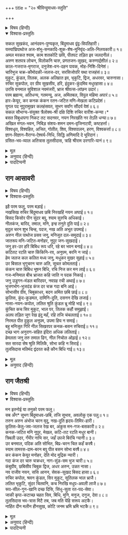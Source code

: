 +++
title = "२० श्रीविन्दुमाधव-स्तुति"

+++


<details><summary>विषय (हिन्दी)</summary>

(६१)
</details>

<details open><summary>विश्वास-प्रस्तुतिः</summary>

सकल सुखकंद, आनंदवन-पुण्यकृत, बिंदुमाधव द्वंद्व-विपतिहारी।  
यस्यांघ्रिपाथोज अज-शंभु-सनकादि-शुक-शेष-मुनिवृंद-अलि-निलयकारी॥ १॥  
अमल मरकत श्याम, काम शतकोटि छवि, पीतपट तड़ित इव जलदनीलं।  
अरुण शतपत्र लोचन, विलोकनि चारु, प्रणतजन-सुखद, करुणार्द्रशीलं॥ २॥  
काल-गजराज-मृगराज, दनुजेश-वन-दहन पावक, मोह-निशि-दिनेशं।  
चारिभुज चक्र-कौमोदकी-जलज-दर, सरसिजोपरि यथा राजहंसं॥ ३॥  
मुकुट, कुंडल, तिलक, अलक अलिव्रात इव, भृकुटि, द्विज, अधरवर, चारुनासा।  
रुचिर सुकपोल, दर ग्रीव सुखसीव, हरि, इंदुकर-कुंदमिव मधुरहासा॥ ४॥  
उरसि वनमाल सुविशाल नवमंजरी, भ्राज श्रीवत्स-लांछन उदारं।  
परम ब्रह्मन्य, अतिधन्य, गतमन्यु, अज, अमितबल, विपुल महिमा अपारं॥ ५॥  
हार-केयूर, कर कनक कंकन रतन-जटित मणि-मेखला कटिप्रदेशं।  
युगल पद नूपुरामुखर कलहंसवत, सुभग सर्वांग सौंदर्य वेशं॥ ६॥  
सकल सौभाग्य-संयुक्त त्रैलोक्य-श्री दक्षि दिशि रुचिर वारीश-कन्या।*  
बसत विबुधापगा निकट तट सदनवर, नयन निरखंति नर तेऽति धन्या॥ ७॥  
अखिल मंगल-भवन, निबिड़ संशय-शमन दमन-वृजिनाटवी, कष्टहर्त्ता।  
विश्वधृत, विश्वहित, अजित, गोतीत, शिव, विश्वपालन, हरण, विश्वकर्त्ता॥ ८॥  
ज्ञान-विज्ञान-वैराग्य-ऐश्वर्य-निधि, सिद्धि अणिमादि दे भूरिदानं।  
ग्रसित-भव-व्याल अतित्रास तुलसीदास, त्राहि श्रीराम उरगारि-यानं॥ ९॥
</details>

<details><summary>मूल</summary>

सकल सुखकंद, आनंदवन-पुण्यकृत, बिंदुमाधव द्वंद्व-विपतिहारी।  
यस्यांघ्रिपाथोज अज-शंभु-सनकादि-शुक-शेष-मुनिवृंद-अलि-निलयकारी॥ १॥  
अमल मरकत श्याम, काम शतकोटि छवि, पीतपट तड़ित इव जलदनीलं।  
अरुण शतपत्र लोचन, विलोकनि चारु, प्रणतजन-सुखद, करुणार्द्रशीलं॥ २॥  
काल-गजराज-मृगराज, दनुजेश-वन-दहन पावक, मोह-निशि-दिनेशं।  
चारिभुज चक्र-कौमोदकी-जलज-दर, सरसिजोपरि यथा राजहंसं॥ ३॥  
मुकुट, कुंडल, तिलक, अलक अलिव्रात इव, भृकुटि, द्विज, अधरवर, चारुनासा।  
रुचिर सुकपोल, दर ग्रीव सुखसीव, हरि, इंदुकर-कुंदमिव मधुरहासा॥ ४॥  
उरसि वनमाल सुविशाल नवमंजरी, भ्राज श्रीवत्स-लांछन उदारं।  
परम ब्रह्मन्य, अतिधन्य, गतमन्यु, अज, अमितबल, विपुल महिमा अपारं॥ ५॥  
हार-केयूर, कर कनक कंकन रतन-जटित मणि-मेखला कटिप्रदेशं।  
युगल पद नूपुरामुखर कलहंसवत, सुभग सर्वांग सौंदर्य वेशं॥ ६॥  
सकल सौभाग्य-संयुक्त त्रैलोक्य-श्री दक्षि दिशि रुचिर वारीश-कन्या।*  
बसत विबुधापगा निकट तट सदनवर, नयन निरखंति नर तेऽति धन्या॥ ७॥  
अखिल मंगल-भवन, निबिड़ संशय-शमन दमन-वृजिनाटवी, कष्टहर्त्ता।  
विश्वधृत, विश्वहित, अजित, गोतीत, शिव, विश्वपालन, हरण, विश्वकर्त्ता॥ ८॥  
ज्ञान-विज्ञान-वैराग्य-ऐश्वर्य-निधि, सिद्धि अणिमादि दे भूरिदानं।  
ग्रसित-भव-व्याल अतित्रास तुलसीदास, त्राहि श्रीराम उरगारि-यानं॥ ९॥
</details>

<details><summary>अनुवाद (हिन्दी)</summary>

भावार्थ—हे विन्दुमाधव! आप सब सुखोंकी वर्षा करनेवाले मेघ हैं, आनन्दवन काशीको पवित्र करनेवाले हैं, रागद्वेषादि द्वन्द्वजनित विपत्तिको हरनेवाले हैं; आपके चरणकमलोंमें ब्रह्मा, शिव, सनक-सनन्दनादि, शुकदेवजी, शेषजी और अन्य मुनिजनरूपी भ्रमर सदा निवास किया करते हैं॥ १॥ आप निर्मल नीलमणिके समान श्यामरूप हैं, सौ करोड़ कामदेवोंके समान आपकी सुन्दरता है, पीताम्बर धारण किये हैं। वह पीताम्बर नीले बादलमें बिजलीके समान शोभित हो रहा है। आपके नेत्र लाल कमलके समान हैं, सुन्दर चितवन है, आप भक्तोंको सुख देनेवाले हैं और स्वभावसे ही करुणारससे भीगे रहते हैं॥ २॥ आप कालरूपी हाथीको मारनेके लिये सिंह, राक्षसरूपी वनके जलानेके लिये अग्नि और मोहरूपी रात्रिके नाश करनेके लिये सूर्यरूप हैं। चारों भुजाओंमें शंख, चक्र, गदा और पद्म धारण किये हैं। आपके हाथमें श्वेत शंख, कमलके ऊपर बैठे हुए राजहंसके समान शोभित हो रहा है॥ ३॥ मस्तकपर मुकुट, कानोंमें कुण्डल, भालपर तिलक, भ्रमरसमूहके समान काली अलकें, टेढ़ी भ्रुकुटी, सुन्दर दाँत, होठ और नासिका बड़ी ही सुन्दर हैं। सुन्दर कपोल और शंखके समान ग्रीवा मानो सब सुखकी सीमा है। हे हरे! आपकी मधुर मुसकान चन्द्रकिरण और कुन्दकुसुमके समान है॥ ४॥ आपके हृदयपर नयी मंजरियोंसहित विशाल वनमाला और सुन्दर श्रीवत्सका चिह्न शोभायमान हो रहा है। आप ब्राह्मणोंका बहुत आदर करनेवाले हैं, तथा क्रोधरहित, अजन्मा, अपरिमित पराक्रमी महान् महिमावाले और अनन्त हैं। आपको धन्य है, धन्य है॥ ५॥ आप हृदयपर हार, भुजाओंपर सोनेके बाजूबंद, हाथोंमें रत्नजड़ित कंकण और कटिदेशमें मणियोंकी तागड़ी धारण किये हैं। दोनों चरणोंमें हंसके समान सुन्दर शब्द करनेवाले नूपुर पहिने हैं। आपके समस्त अंग सुन्दर और आपका सारा ही वेष सुन्दरतामय है॥ ६॥ समस्त सौभाग्यमयी तीनों लोकोंकी शोभा समुद्र-कन्या श्रीलक्ष्मीजी आपके दक्षिणभागमें विराजमान हैं। आप गंगाजीके समीप सुन्दर मन्दिरमें निवास करते हैं; जो मनुष्य नेत्रोंसे आपका दर्शन करते हैं, वे अत्यन्त धन्य हैं॥ ७॥ आप सब कल्याणोंके स्थान, कठिन-कठिन सन्देहोंके नाश करनेवाले, पापरूपी वनको भस्म करनेवाले और कष्टोंके हरनेवाले हैं। आप विश्वको धारण करनेवाले, विश्वके हितकारी, अजेय, मन-इन्द्रियोंसे परे, कल्याणरूप और विश्वका सृजन, पालन तथा संहार करनेवाले हैं॥ ८॥ आप ज्ञान, विज्ञान, वैराग्य और ऐश्वर्यके भण्डार हैं, अणिमादि महान् सिद्धियोंके देनेवाले बड़े दानी हैं। मुझ तुलसीदासको संसाररूपी सर्प निगले जा रहा है, इससे मैं अत्यन्त भयभीत हूँ, अतएव हे सर्पोंके नाशक गरुड़की सवारी करनेवाले श्रीरामजी! कृपा करके मुझे बचा लीजिये॥ ९॥
</details>

<details><summary>पादटिप्पनी</summary>

* वर्तमान विन्दुमाधवजीकी बायीं ओर लक्ष्मीजी विराजती हैं। परंतु यह मूर्ति मसजिद बननेके बादकी स्थापित की हुई है। तुलसीदासजीके समयमें लक्ष्मीजी दाहिनी ओर थीं। वह मूर्ति पड़ोसके एक ब्राह्मणके यहाँ है। उसके पूर्वजने जब देखा कि मुसलमान मन्दिर तोड़नेवाले हैं तो मूर्तियाँ अपने घरमें उठा ले गया। उस समय शैवकाशीके विश्वनाथजीका और वैष्णवकाशीके विन्दुमाधवजीका मन्दिर तोड़ा गया और उसीकी जगह मसजिद बनायी गयी। एक धवरहरा मन्दिरका ही है। दूसरा उसी मेलमें बनाया गया। तुलसीदासजी जहाँगीरके समयमें वैकुण्ठवासी हुए और मन्दिर औरंगजेबके राज्यकालमें तोड़े गये।
</details>

## राग आसावरी


<details><summary>विषय (हिन्दी)</summary>

(६२)
</details>

<details open><summary>विश्वास-प्रस्तुतिः</summary>

इहै परम फलु, परम बड़ाई।  
नखसिख रुचिर बिंदुमाधव छबि निरखहिं नयन अघाई॥ १॥  
बिसद किसोर पीन सुंदर बपु, श्याम सुरुचि अधिकाई।  
नीलकंज, बारिद, तमाल, मनि, इन्ह तनुते दुति पाई॥ २॥  
मृदुल चरन शुभ चिन्ह, पदज, नख अति अभूत उपमाई।  
अरुन नील पाथोज प्रसव जनु, मनिजुत दल-समुदाई॥ ३॥  
जातरूप मनि-जटित-मनोहर, नूपुर जन-सुखदाई।  
जनु हर-उर हरि बिबिध रूप धरि, रहे बर भवन बनाई॥ ४॥  
कटितट रटति चारु किंकिनि-रव, अनुपम, बरनि न जाई।  
हेम जलज कल कलित मध्य जनु, मधुकर मुखर सुहाई॥ ५॥  
उर बिसाल भृगुचरन चारु अति, सूचत कोमलताई।  
कंकन चारु बिबिध भूषन बिधि, रचि निज कर मन लाई॥ ६॥  
गज-मनिमाल बीच भ्राजत कहि जाति न पदक निकाई।  
जनु उडुगन-मंडल बारिदपर, नवग्रह रची अथाई॥ ७॥  
भुजगभोग-भुजदंड कंज दर चक्र गदा बनि आई।  
सोभासीव ग्रीव, चिबुकाधर, बदन अमित छबि छाई॥ ८॥  
कुलिस, कुंद-कुडमल, दामिनि-दुति, दसनन देखि लजाई।  
नासा-नयन-कपोल, ललित श्रुति कुंडल भ्रू मोहि भाई॥ ९॥  
कुंचित कच सिर मुकुट, भाल पर, तिलक कहौं समुझाई।  
अलप तड़ित जुग रेख इंदु महँ, रहि तजि चंचलताई॥ १०॥  
निरमल पीत दुकूल अनूपम, उपमा हिय न समाई।  
बहु मनिजुत गिरि नील सिखरपर कनक-बसन रुचिराई॥ ११॥  
दच्छ भाग अनुराग-सहित इंदिरा अधिक ललिताई।  
हेमलता जनु तरु तमाल ढिग, नील निचोल ओढ़ाई॥ १२॥  
सत सारदा सेष श्रुति मिलिकै, सोभा कहि न सिराई।  
तुलसिदास मतिमंद द्वंदरत कहै कौन बिधि गाई॥ १३॥
</details>

<details><summary>मूल</summary>

इहै परम फलु, परम बड़ाई।  
नखसिख रुचिर बिंदुमाधव छबि निरखहिं नयन अघाई॥ १॥  
बिसद किसोर पीन सुंदर बपु, श्याम सुरुचि अधिकाई।  
नीलकंज, बारिद, तमाल, मनि, इन्ह तनुते दुति पाई॥ २॥  
मृदुल चरन शुभ चिन्ह, पदज, नख अति अभूत उपमाई।  
अरुन नील पाथोज प्रसव जनु, मनिजुत दल-समुदाई॥ ३॥  
जातरूप मनि-जटित-मनोहर, नूपुर जन-सुखदाई।  
जनु हर-उर हरि बिबिध रूप धरि, रहे बर भवन बनाई॥ ४॥  
कटितट रटति चारु किंकिनि-रव, अनुपम, बरनि न जाई।  
हेम जलज कल कलित मध्य जनु, मधुकर मुखर सुहाई॥ ५॥  
उर बिसाल भृगुचरन चारु अति, सूचत कोमलताई।  
कंकन चारु बिबिध भूषन बिधि, रचि निज कर मन लाई॥ ६॥  
गज-मनिमाल बीच भ्राजत कहि जाति न पदक निकाई।  
जनु उडुगन-मंडल बारिदपर, नवग्रह रची अथाई॥ ७॥  
भुजगभोग-भुजदंड कंज दर चक्र गदा बनि आई।  
सोभासीव ग्रीव, चिबुकाधर, बदन अमित छबि छाई॥ ८॥  
कुलिस, कुंद-कुडमल, दामिनि-दुति, दसनन देखि लजाई।  
नासा-नयन-कपोल, ललित श्रुति कुंडल भ्रू मोहि भाई॥ ९॥  
कुंचित कच सिर मुकुट, भाल पर, तिलक कहौं समुझाई।  
अलप तड़ित जुग रेख इंदु महँ, रहि तजि चंचलताई॥ १०॥  
निरमल पीत दुकूल अनूपम, उपमा हिय न समाई।  
बहु मनिजुत गिरि नील सिखरपर कनक-बसन रुचिराई॥ ११॥  
दच्छ भाग अनुराग-सहित इंदिरा अधिक ललिताई।  
हेमलता जनु तरु तमाल ढिग, नील निचोल ओढ़ाई॥ १२॥  
सत सारदा सेष श्रुति मिलिकै, सोभा कहि न सिराई।  
तुलसिदास मतिमंद द्वंदरत कहै कौन बिधि गाई॥ १३॥
</details>

<details><summary>अनुवाद (हिन्दी)</summary>

भावार्थ—इस शरीरका यही बड़ा भारी फल और इतनी ही महिमा है कि नेत्र तृप्त होकर श्रीविन्दुमाधवकी नखसे शिखतक शोभा देखें॥ १॥ जिनके निर्मल, किशोर (सोलह वर्षके), पुष्ट और सुन्दर श्याम शरीरकी शोभा असीम है। ऐसा जान पड़ता है मानो नील कमल, (श्याम) मेघ, तमाल और नीलममणिने इन्हींके शरीरसे शोभा प्राप्त की है॥ २॥ जिनके कोमल चरणोंमें सुन्दर (वज्र-अंकुशादि) शुभ-चिह्न हैं, अंगुलियों और नखोंकी ऐसी अति अभूतपूर्व उपमा है, मानो लाल और नीले कमलोंसे रत्नयुक्त पत्तोंका समूह निकला हो॥ ३॥ सोनेके रत्नजड़ित नूपुर मनको मोहनेवाले और भक्तोंको सुख देनेवाले हैं, मानो शिवजीके हृदयमें अनेक रूप धारण करके भगवान् विष्णु सुन्दर मन्दिर बनाकर वास कर रहे हों॥ ४॥ कमरमें जो तागड़ीका सुन्दर शब्द हो रहा है, वह अनुपम है, उसका वर्णन नहीं हो सकता, (फिर भी ऐसा कहा जा सकता है) मानो सोनेके कमलकी सुन्दर कलियोंमें भ्रमरोंका सुहावना शब्द (गुंजार) हो रहा हो॥ ५॥ विशाल वक्षःस्थलमें भृगुमुनिके चरणका चिह्न अंकित होकर आपके वक्षःस्थलकी कोमलता बतला रहा है। कंकण आदि नाना प्रकारके गहने ऐसे सुन्दर हैं, मानो ब्रह्माजीने मन लगाकर स्वयं अपने हाथोंसे बनाये हैं॥ ६॥ गजमुक्ताओंकी मालाके बीचमें रत्नोंकी चौकी ऐसी शोभा पा रही है कि उसका वर्णन नहीं हो सकता, (पर समझानेके लिये कहा जाता है कि) मानो (नीले) मेघपर तारागणोंके मण्डलके बीचमें नवग्रहोंने बैठनेका स्थान बनाया हो। (भाव यह है कि नीले मेघके समान भगवान् का शरीर है, तारागणोंका मण्डल गजमुक्ताओंकी माला है और उसके बीचमें स्थान-स्थानपर पिरोये हुए रंग-बिरंगे रत्न नवग्रहोंके बैठनेका स्थान है)॥ ७॥ सर्पके शरीर-सदृश भुजदण्डोंमें कमल, शंख, चक्र और गदा शोभित हो रहे हैं; ग्रीवा सुन्दरताकी सीमा है और ठोड़ी तथा होठोंसहित मुखकी असीम छवि छा रही है॥ ८॥ दाँतोंकी ओर देखकर हीरे, कुन्दकलियाँ और बिजलीकी चमक लजाती है। नासिका, नेत्र, कपोल, सुन्दर कानोंमें कुण्डल और भौंहें मुझे बहुत प्यारी लगती हैं॥ ९॥ सिरपर घुँघराले बाल हैं; उनपर मुकुट पहने हैं, भालपर तिलककी बड़ी शोभा हो रही है, उसे समझाकर कहता हूँ, मानो बिजलीकी दो छोटी-छोटी रेखाएँ अपनी चंचलता छोड़कर चन्द्रमाके मण्डलमें निवास कर रही हैं॥ १०॥ शरीरपर निर्मल अनुपम पीताम्बर धारण किये हैं, जिसकी उपमा हृदयमें समाती नहीं। (फिर भी कल्पना की जाती है) मानो अनेक मणियोंसे युक्त नीले पर्वतके शिखरपर सोनेके समान वस्त्र शोभित हो रहा हो॥ ११॥ दक्षिणभागमें प्रेमसहित लक्ष्मीजी विराजमान हैं। वह ऐसी शोभा पा रही हैं मानो तमालवृक्षके समीप नीला वस्त्र ओढ़े सोनेकी लता बैठी हो॥ १२॥ सैकड़ों सरस्वती, शेषनाग और वेद सब मिलकर इस शोभाका वर्णन करें तो भी पार नहीं पा सकते। फिर भला यह रागद्वेषादि द्वन्द्वोंमें फँसा हुआ मन्दबुद्धि तुलसीदास किस प्रकार गाकर इस शोभाका वर्णन कर सकता है॥ १३॥
</details>

## राग जैतश्री


<details><summary>विषय (हिन्दी)</summary>

(६३)
</details>

<details open><summary>विश्वास-प्रस्तुतिः</summary>

मन इतनोई या तनुको परम फलु।  
सब अँग* सुभग बिंदुमाधव-छबि, तजि सुभाव, अवलोकु एक पलु॥ १॥  
तरुन अरुन अंभोज चरन मृदु, नख-दुति हृदय-तिमिर-हारी।  
कुलिस-केतु-जव-जलज रेख बर, अंकुस मन-गज-बसकारी॥ २॥  
कनक-जटित मनि नूपुर, मेखल, कटि-तट रटति मधुर बानी।  
त्रिबली उदर, गँभीर नाभि सर, जहँ उपजे बिरंचि ग्यानी॥ ३॥  
उर बनमाल, पदिक अति सोभित, बिप्र-चरन चित कहँ करषै।  
स्याम तामरस-दाम-बरन बपु पीत बसन सोभा बरषै॥ ४॥  
कर कंकन केयूर मनोहर, देति मोद मुद्रिक न्यारी।  
गदा कंज दर चारु चक्रधर, नाग-सुंड-सम भुज चारी॥ ५॥  
कंबुग्रीव, छबिसीव चिबुक द्विज, अधर अरुन, उन्नत नासा।  
नव राजीव नयन, ससि आनन, सेवक-सुखद बिसद हासा॥ ६॥  
रुचिर कपोल, श्रवन कुंडल, सिर मुकुट, सुतिलक भाल भ्राजै।  
ललित भृकुटि, सुंदर चितवनि, कच निरखि मधुप-अवली लाजै॥ ७॥  
रूप-सील-गुन-खानि दच्छ दिसि, सिंधु-सुता रत-पद-सेवा।  
जाकी कृपा-कटाच्छ चहत सिव, बिधि, मुनि, मनुज, दनुज, देवा॥ ८॥  
तुलसिदास भव-त्रास मिटै तब, जब मति येहि सरूप अटकै।  
नाहिंत दीन मलीन हीनसुख, कोटि जनम भ्रमि भ्रमि भटकै॥ ९॥
</details>

<details><summary>मूल</summary>

मन इतनोई या तनुको परम फलु।  
सब अँग* सुभग बिंदुमाधव-छबि, तजि सुभाव, अवलोकु एक पलु॥ १॥  
तरुन अरुन अंभोज चरन मृदु, नख-दुति हृदय-तिमिर-हारी।  
कुलिस-केतु-जव-जलज रेख बर, अंकुस मन-गज-बसकारी॥ २॥  
कनक-जटित मनि नूपुर, मेखल, कटि-तट रटति मधुर बानी।  
त्रिबली उदर, गँभीर नाभि सर, जहँ उपजे बिरंचि ग्यानी॥ ३॥  
उर बनमाल, पदिक अति सोभित, बिप्र-चरन चित कहँ करषै।  
स्याम तामरस-दाम-बरन बपु पीत बसन सोभा बरषै॥ ४॥  
कर कंकन केयूर मनोहर, देति मोद मुद्रिक न्यारी।  
गदा कंज दर चारु चक्रधर, नाग-सुंड-सम भुज चारी॥ ५॥  
कंबुग्रीव, छबिसीव चिबुक द्विज, अधर अरुन, उन्नत नासा।  
नव राजीव नयन, ससि आनन, सेवक-सुखद बिसद हासा॥ ६॥  
रुचिर कपोल, श्रवन कुंडल, सिर मुकुट, सुतिलक भाल भ्राजै।  
ललित भृकुटि, सुंदर चितवनि, कच निरखि मधुप-अवली लाजै॥ ७॥  
रूप-सील-गुन-खानि दच्छ दिसि, सिंधु-सुता रत-पद-सेवा।  
जाकी कृपा-कटाच्छ चहत सिव, बिधि, मुनि, मनुज, दनुज, देवा॥ ८॥  
तुलसिदास भव-त्रास मिटै तब, जब मति येहि सरूप अटकै।  
नाहिंत दीन मलीन हीनसुख, कोटि जनम भ्रमि भ्रमि भटकै॥ ९॥
</details>

<details><summary>अनुवाद (हिन्दी)</summary>

भावार्थ—हे मन! इस शरीरका परम फल केवल इतना ही है कि नखसे शिखतक सुन्दर अंगोंवाले श्रीविन्दुमाधवजीकी छबिका पलभरके लिये अपने चंचल स्वभावको छोड़कर स्थिरताके साथ प्रेमसे दर्शन कर॥ १॥ जिनके कोमल चरण नये खिले हुए लाल कमलके समान हैं, नखोंकी ज्योति हृदयके अज्ञानरूप अन्धकारको हरनेवाली है। जिन चरणोंमें वज्र, ध्वजा, जौ और कमल आदिकी सुन्दर रेखाएँ हैं। और अंकुशका चिह्न मनरूपी हाथीको वशमें करनेवाला है॥ २॥ पैरोंमें सोनेके रत्नजड़ित नूपुर और कमरमें तागड़ी मधुरस्वरसे बज रही है। पेटपर तीन रेखाएँ पड़ी हैं, नाभि सरोवरके समान गहरी है, जहाँसे ब्रह्माजी-सरीखे ज्ञानी उत्पन्न हुए हैं॥ ३॥ हृदयपर वनमाला और उसके बीचमें मणियोंकी चौकी अत्यन्त शोभायमान है, भृगुजीके चरणका चिह्न तो चित्तको खींचे लेता है। नीले कमलके फूलोंकी मालाके समान जिनके शरीरका वर्ण है, उसपर पीताम्बर मानो शोभाकी वर्षा ही कर रहा है॥ ४॥ हाथोंमें मनोहर कंकण और बाजूबंद हैं, अंगूठी निराला ही आनन्द दे रही है। हाथीकी सूँड़सदृश विशाल चारों भुजाओंमें शंख, चक्र, गदा और पद्म धारण किये हैं॥ ५॥ शंखके समान ग्रीवा सुन्दरताकी सीमा है। सुन्दर ठोड़ी, दाँत, लाल होठ और नुकीली नासिका है, नवीन कमलके सदृश नेत्र, चन्द्रमाके समान मुखमण्डल और मृदु मुसकान भक्तोंको सुख देनेवाली है॥ ६॥ सुन्दर कपोल, कानोंमें कुण्डल, मस्तकपर मुकुट और भालपर सुन्दर तिलक शोभित हो रहा है। सुन्दर कटीली भौंहें और मनोहर चितवन है और जिनके काले केशोंको देखकर भौंरोंकी पंक्ति भी लज्जित हो रही है॥ ७॥ रूप, शील और गुणोंकी खानि सिन्धुसुता श्रीलक्ष्मीजी दक्षिणभागमें विराजित होकर चरणसेवा कर रही हैं, जिनकी कृपादृष्टि शिव, ब्रह्मा, मुनि, मनुष्य, दैत्य और देवता भी चाहते हैं॥ ८॥ तुलसीदासका संसारजनित भय तभी मिट सकता है, जब उसकी बुद्धि इस सुन्दर छविमें अटक जाय; नहीं तो वह दीन, मलीन और सुखहीन होकर करोड़ों जन्मोंतक व्यर्थ ही भटकता फिरेगा॥ ९॥
</details>

<details><summary>पादटिप्पनी</summary>

* ‘‘सब अँग’’ और ‘‘नखसिख’’ दोनों पाठ मिलते हैं।
</details>
